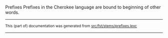 Prefixes
Prefixes in the Cherokee language are bound to beginning of other words.

* * *

<small>This (part of) documentation was generated from [src/fst/stems/prefixes.lexc](https://github.com/giellalt/lang-chr/blob/main/src/fst/stems/prefixes.lexc)</small>

---

